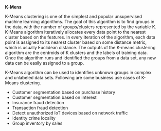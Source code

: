 **K-Mens**

K-Means clustering is one of the simplest and popular unsupervised machine learning algorithms. The goal of this algorithm is to find groups in the data, with the number of groups/clusters represented by the variable K. K-Means algorithm iteratively allocates every data point to the nearest cluster based on the features. In every iteration of the algorithm, each data point is assigned to its nearest cluster based on some distance metric, which is usually Euclidean distance. The outputs of the K-means clustering algorithm are the centroids of K clusters and the labels of training data. Once the algorithm runs and identified the groups from a data set, any new data can be easily assigned to a group.

K-Means algorithm can be used to identifies unknown groups in complex and unlabeled data sets. Following are some business use cases of K-Means clustering.

- Customer segmentation based on purchase history
- Customer segmentation based on interest
- Insurance fraud detection
- Transaction fraud detection
- Detect unauthorized IoT devices based on network traffic
- Identity crime locality
- Group inventory by sales

